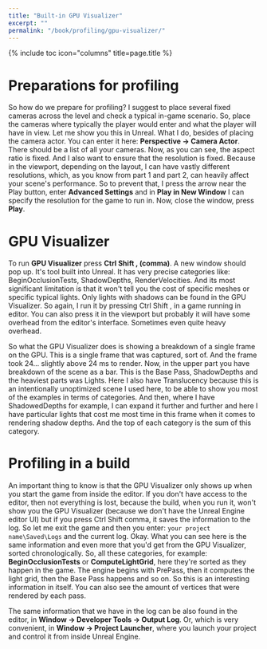 ```yaml
---
title: "Built-in GPU Visualizer"
excerpt: ""
permalink: "/book/profiling/gpu-visualizer/"
---
```


{% include toc icon="columns" title=page.title %}

# Preparations for profiling

So how do we prepare for profiling? I suggest to place several fixed cameras across the level and check a typical in-game scenario. So, place the cameras where typically the player would enter and what the player will have in view. Let me show you this in Unreal. What I do, besides of placing the camera actor. You can enter it here: __Perspective → Camera Actor__. There should be a list of all your cameras. Now, as you can see, the aspect ratio is fixed. And I also want to ensure that the resolution is fixed. Because in the viewport, depending on the layout, I can have vastly different resolutions, which, as you know from part 1 and part 2, can heavily affect your scene's performance. So to prevent that, I press the arrow near the Play button, enter __Advanced Settings__ and in __Play in New Window__ I can specify the resolution for the game to run in. Now, close the window, press __Play__.

# GPU Visualizer

To run __GPU Visualizer__ press __Ctrl Shift , (comma)__. A new window should pop up. It's tool built into Unreal. It has very precise categories like: BeginOcclusionTests, ShadowDepths, RenderVelocities. And its most significant limitation is that it won't tell you the cost of specific meshes or specific typical lights. Only lights with shadows can be found in the GPU Visualizer. So again, I run it by pressing Ctrl Shift , in a game running in editor. You can also press it in the viewport but probably it will have some overhead from the editor's interface. Sometimes even quite heavy overhead.

So what the GPU Visualizer does is showing a breakdown of a single frame on the GPU. This is a single frame that was captured, sort of. And the frame took 24... slightly above 24 ms to render. Now, in the upper part you have breakdown of the scene as a bar. This is the Base Pass, ShadowDepths and the heaviest parts was Lights. Here I also have Translucency because this is an intentionally unoptimized scene I used here, to be able to show you most of the examples in terms of categories. And then, where I have ShadowedDepths for example, I can expand it further and further and here I have particular lights that cost me most time in this frame when it comes to rendering shadow depths. And the top of each category is the sum of this category.

# Profiling in a build

An important thing to know is that the GPU Visualizer only shows up when you start the game from inside the editor. If you don't have access to the editor, then not everything is lost, because the build, when you run it, won't show you the GPU Visualizer (because we don't have the Unreal Engine editor UI) but if you press Ctrl Shift comma, it saves the information to the log. So let me exit the game and then you enter: `your project name\Saved\Logs` and the current log. Okay. What you can see here is the same information and even more that you'd get from the GPU Visualizer, sorted chronologically. So, all these categories, for example: __BeginOcclusionTests__ or __ComputeLightGrid__, here they're sorted as they happen in the game. The engine begins with PrePass, then it computes the light grid, then the Base Pass happens and so on. So this is an interesting information in itself. You can also see the amount of vertices that were rendered by each pass.

The same information that we have in the log can be also found in the editor, in __Window → Developer Tools → Output Log__. Or, which is very convenient, in __Window → Project Launcher__, where you launch your project and control it from inside Unreal Engine.
